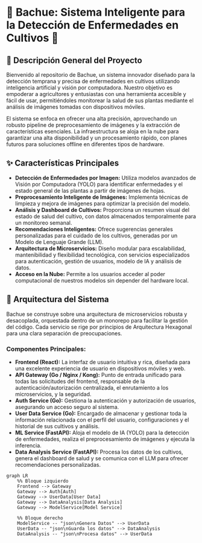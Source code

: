 # 🌿 Bachue: Sistema Inteligente para la Detección de Enfermedades en Cultivos 🌾

## 📄 Descripción General del Proyecto

Bienvenido al repositorio de Bachue, un sistema innovador diseñado para la detección temprana y precisa de enfermedades en cultivos utilizando inteligencia artificial y visión por computadora. Nuestro objetivo es empoderar a agricultores y entusiastas con una herramienta accesible y fácil de usar, permitiéndoles monitorear la salud de sus plantas mediante el análisis de imágenes tomadas con dispositivos móviles.

El sistema se enfoca en ofrecer una alta precisión, aprovechando un robusto pipeline de preprocesamiento de imágenes y la extracción de características esenciales. La infraestructura se aloja en la nube para garantizar una alta disponibilidad y un procesamiento rápido, con planes futuros para soluciones offline en diferentes tipos de hardware.

## ✨ Características Principales

* **Detección de Enfermedades por Imagen:** Utiliza modelos avanzados de Visión por Computadora (YOLO) para identificar enfermedades y el estado general de las plantas a partir de imágenes de hojas.
* **Preprocesamiento Inteligente de Imágenes:** Implementa técnicas de limpieza y mejora de imágenes para optimizar la precisión del modelo.
* **Análisis y Dashboard de Cultivos:** Proporciona un resumen visual del estado de salud del cultivo, con datos almacenados temporalmente para un monitoreo semanal.
* **Recomendaciones Inteligentes:** Ofrece sugerencias generales personalizadas para el cuidado de los cultivos, generadas por un Modelo de Lenguaje Grande (LLM).
* **Arquitectura de Microservicios:** Diseño modular para escalabilidad, mantenibilidad y flexibilidad tecnológica, con servicios especializados para autenticación, gestión de usuarios, modelo de IA y análisis de datos.
* **Acceso en la Nube:** Permite a los usuarios acceder al poder computacional de nuestros modelos sin depender del hardware local.

## 🚀 Arquitectura del Sistema

Bachue se construye sobre una arquitectura de microservicios robusta y desacoplada, orquestada dentro de un monorepo para facilitar la gestión del código. Cada servicio se rige por principios de Arquitectura Hexagonal para una clara separación de preocupaciones.

### Componentes Principales:

* **Frontend (React):** La interfaz de usuario intuitiva y rica, diseñada para una excelente experiencia de usuario en dispositivos móviles y web.
* **API Gateway (Go / Nginx / Kong):** Punto de entrada unificado para todas las solicitudes del frontend, responsable de la autenticación/autorización centralizada, el enrutamiento a los microservicios, y la seguridad.
* **Auth Service (Go):** Gestiona la autenticación y autorización de usuarios, asegurando un acceso seguro al sistema.
* **User Data Service (Go):** Encargado de almacenar y gestionar toda la información relacionada con el perfil del usuario, configuraciones y el historial de sus cultivos y análisis.
* **ML Service (FastAPI):** Aloja el modelo de IA (YOLO) para la detección de enfermedades, realiza el preprocesamiento de imágenes y ejecuta la inferencia.
* **Data Analysis Service (FastAPI):** Procesa los datos de los cultivos, genera el dashboard de salud y se comunica con el LLM para ofrecer recomendaciones personalizadas.

```mermaid
graph LR
    %% Bloque izquierdo
    Frontend --> Gateway
    Gateway --> Auth[Auth]
    Gateway --> UserData[User Data]
    Gateway --> DataAnalysis[Data Analysis]
    Gateway --> ModelService[Model Service]

    %% Bloque derecho
    ModelService -- "json\nGenera Datos" --> UserData
    UserData -- "json\nGuarda los datos" --> DataAnalysis
    DataAnalysis -- "json\nProcesa datos" --> UserData



